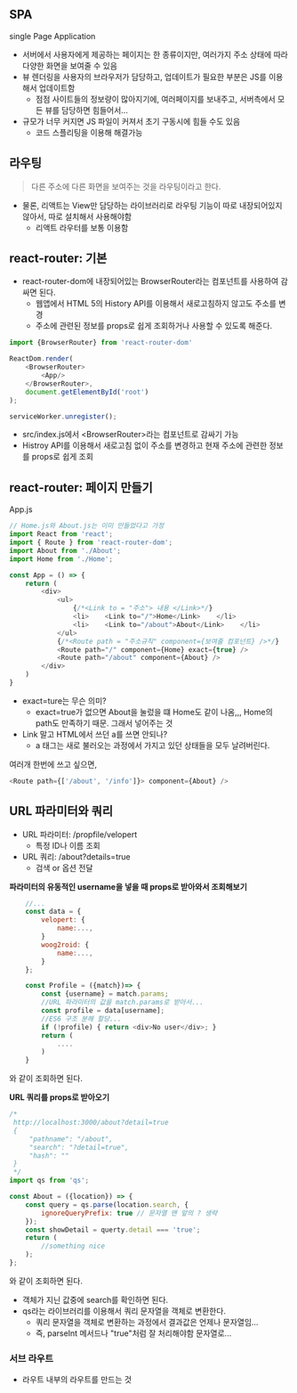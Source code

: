 ## SPA
single Page Application
- 서버에서 사용자에게 제공하는 페이지는 한 종류이지만, 여러가지 주소 상태에 따라 다양한 화면을 보여줄 수 있음
- 뷰 렌더링을 사용자의 브라우저가 담당하고, 업데이트가 필요한 부분은 JS를 이용해서 업데이트함
  - 점점 사이트들의 정보량이 많아지기에, 여러페이지를 보내주고, 서버측에서 모든 뷰를 담당하면 힘들어서... 
- 규모가 너무 커지면 JS 파일이 커져서 초기 구동시에 힘들 수도 있음
  - 코드 스플리팅을 이용해 해결가능

## 라우팅
> 다른 주소에 다른 화면을 보여주는 것을 라우팅이라고 한다.
- 물론, 리액트는 View만 담당하는 라이브러리로 라우팅 기능이 따로 내장되어있지 않아서, 따로 설치해서 사용해야함
  - 리액트 라우터를 보통 이용함

## react-router: 기본
- react-router-dom에 내장되어있는 BrowserRouter라는 컴포넌트를 사용하여 감싸면 된다.
  - 웹앱에서 HTML 5의 History API를 이용해서 새로고침하지 않고도 주소를 변경
  - 주소에 관련된 정보를 props로 쉽게 조회하거나 사용할 수 있도록 해준다.
```javascript
import {BrowserRouter} from 'react-router-dom'

ReactDom.render(
    <BrowserRouter>
        <App/>
    </BrowserRouter>,
    document.getElementById('root')
);

serviceWorker.unregister();
```
- src/index.js에서 \<BrowserRouter\>라는 컴포넌트로 감싸기 가능
- Histroy API를 이용해서 새로고침 없이 주소를 변경하고 현재 주소에 관련한 정보를 props로 쉽게 조회

## react-router: 페이지 만들기
App.js
```javascript
// Home.js와 About.js는 이미 만들었다고 가정
import React from 'react';
import { Route } from 'react-router-dom';
import About from './About';
import Home from './Home';

const App = () => {
    return (
        <div>
            <ul>
                {/*<Link to = "주소"> 내용 </Link>*/}
                <li>    <Link to="/">Home</Link>    </li>
                <li>    <Link to="/about">About</Link>    </li>
            </ul>
            {/*<Route path = "주소규칙" component={보여줄 컴포넌트} />*/}
            <Route path="/" component={Home} exact={true} />
            <Route path="/about" component={About} />
        </div>
    )
}
```
- exact=ture는 무슨 의미?
  - exact=true가 없으면 About을 눌렀을 떄 Home도 같이 나옴,,, Home의 path도 만족하기 때문. 그래서 넣어주는 것
- Link 말고 HTML에서 쓰던 a를 쓰면 안되나?
  - a 태그는 새로 불러오는 과정에서 가지고 있던 상태들을 모두 날려버린다.

여러개 한번에 쓰고 싶으면,
```javascript
<Route path={['/about', '/info']}> component={About} />
```

## URL 파라미터와 쿼리
- URL 파라미터: /propfile/velopert
  - 특정 ID나 이름 조회
- URL 쿼리: /about?details=true
  - 검색 or 옵션 전달

__파라미터의 유동적인 username을 넣을 때 props로 받아와서 조회해보기__
```javascript
    //...
    const data = {
        velopert: {
            name:...,
        }
        woog2roid: {
            name:...,
        }
    };

    const Profile = ({match})=> {
        const {username} = match.params;
        //URL 파라미터의 값을 match.params로 받아서...
        const profile = data[username];
        //ES6 구조 분해 할당...
        if (!profile) { return <div>No user</div>; }
        return (
            ....
        )
    }
```
와 같이 조회하면 된다.

__URL 쿼리를 props로 받아오기__
```javascript
/*
 http://localhost:3000/about?detail=true
 {
     "pathname": "/about",
     "search": "?detail=true",
     "hash": ""
 }
 */
import qs from 'qs';

const About = ({location}) => {
    const query = qs.parse(location.search, {
        ignoreQueryPrefix: true // 문자열 맨 앞의 ? 생략
    });
    const showDetail = querty.detail === 'true';
    return (
        //something nice
    );
};
```
와 같이 조회하면 된다.
- 객체가 지닌 값중에 search를 확인하면 된다.
- qs라는 라이브러리를 이용해서 쿼리 문자열을 객체로 변환한다.
  - 쿼리 문자열을 객체로 변환하는 과정에서 결과값은 언제나 문자열임...
  - 즉, parseInt 메서드나 "true"처럼 잘 처리해야함 문자열로...

### 서브 라우트
- 라우트 내부의 라우트를 만드는 것